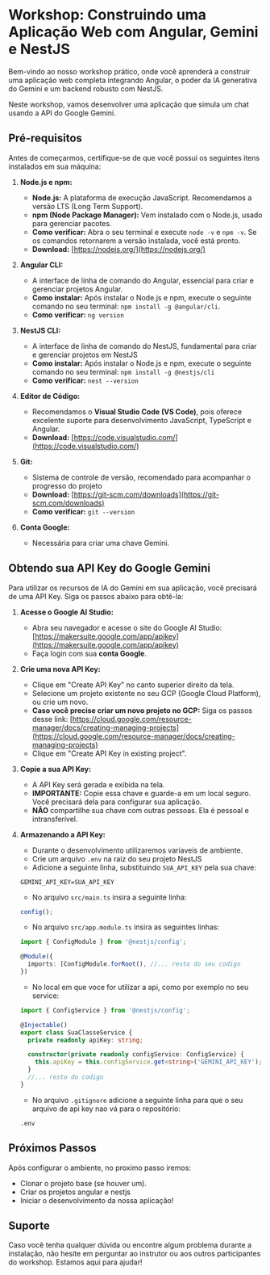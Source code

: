 # Workshop: Construindo uma Aplicação Web com Angular, Gemini e NestJS

Bem-vindo ao nosso workshop prático, onde você aprenderá a construir uma aplicação web completa integrando Angular, o poder da IA generativa do Gemini e um backend robusto com NestJS.

Neste workshop, vamos desenvolver uma aplicação que simula um chat usando a API do Google Gemini.

## Pré-requisitos

Antes de começarmos, certifique-se de que você possui os seguintes itens instalados em sua máquina:

1.  **Node.js e npm:**
    *   **Node.js:** A plataforma de execução JavaScript. Recomendamos a versão LTS (Long Term Support).
    *   **npm (Node Package Manager):** Vem instalado com o Node.js, usado para gerenciar pacotes.
    *   **Como verificar:** Abra o seu terminal e execute `node -v` e `npm -v`. Se os comandos retornarem a versão instalada, você está pronto.
    *   **Download:** [https://nodejs.org/](https://nodejs.org/)

2.  **Angular CLI:**
    *   A interface de linha de comando do Angular, essencial para criar e gerenciar projetos Angular.
    *   **Como instalar:** Após instalar o Node.js e npm, execute o seguinte comando no seu terminal: `npm install -g @angular/cli`.
    * **Como verificar:** `ng version`

3.  **NestJS CLI:**
    *   A interface de linha de comando do NestJS, fundamental para criar e gerenciar projetos em NestJS
    * **Como instalar:** Após instalar o Node.js e npm, execute o seguinte comando no seu terminal: `npm install -g @nestjs/cli`
    * **Como verificar:** `nest --version`

4.  **Editor de Código:**
    *   Recomendamos o **Visual Studio Code (VS Code)**, pois oferece excelente suporte para desenvolvimento JavaScript, TypeScript e Angular.
    * **Download:** [https://code.visualstudio.com/](https://code.visualstudio.com/)

5. **Git:**
    *  Sistema de controle de versão, recomendado para acompanhar o progresso do projeto
    * **Download:** [https://git-scm.com/downloads](https://git-scm.com/downloads)
    * **Como verificar:** `git --version`

6. **Conta Google:**
    * Necessária para criar uma chave Gemini.

## Obtendo sua API Key do Google Gemini

Para utilizar os recursos de IA do Gemini em sua aplicação, você precisará de uma API Key. Siga os passos abaixo para obtê-la:

1.  **Acesse o Google AI Studio:**
    *   Abra seu navegador e acesse o site do Google AI Studio: [https://makersuite.google.com/app/apikey](https://makersuite.google.com/app/apikey)
    *   Faça login com sua **conta Google**.

2.  **Crie uma nova API Key:**
    *  Clique em "Create API Key" no canto superior direito da tela.
    *  Selecione um projeto existente no seu GCP (Google Cloud Platform), ou crie um novo.
      * **Caso você precise criar um novo projeto no GCP:** Siga os passos desse link: [https://cloud.google.com/resource-manager/docs/creating-managing-projects](https://cloud.google.com/resource-manager/docs/creating-managing-projects)
    * Clique em "Create API Key in existing project".

3.  **Copie a sua API Key:**
    *   A API Key será gerada e exibida na tela.
    *   **IMPORTANTE:** Copie essa chave e guarde-a em um local seguro. Você precisará dela para configurar sua aplicação.
    *   **NÃO** compartilhe sua chave com outras pessoas. Ela é pessoal e intransferível.

4. **Armazenando a API Key:**

    * Durante o desenvolvimento utilizaremos variaveis de ambiente.
    * Crie um arquivo `.env` na raiz do seu projeto NestJS
    * Adicione a seguinte linha, substituindo `SUA_API_KEY` pela sua chave:
    ```
    GEMINI_API_KEY=SUA_API_KEY
    ```
    * No arquivo `src/main.ts` insira a seguinte linha:
    ```ts
    config();
    ```
    * No arquivo `src/app.module.ts` insira as seguintes linhas:
    ```ts
    import { ConfigModule } from '@nestjs/config';

    @Module({
      imports: [ConfigModule.forRoot(), //... resto do seu codigo
    })
    ```
    * No local em que voce for utilizar a api, como por exemplo no seu service:
    ```ts
    import { ConfigService } from '@nestjs/config';

    @Injectable()
    export class SuaClasseService {
      private readonly apiKey: string;

      constructor(private readonly configService: ConfigService) {
        this.apiKey = this.configService.get<string>('GEMINI_API_KEY');
      }
      //... resto do codigo
    }
    ```
    * No arquivo `.gitignore` adicione a seguinte linha para que o seu arquivo de api key nao vá para o repositório:
    ```
    .env
    ```

## Próximos Passos

Após configurar o ambiente, no proximo passo iremos:
* Clonar o projeto base (se houver um).
* Criar os projetos angular e nestjs
* Iniciar o desenvolvimento da nossa aplicação!

## Suporte

Caso você tenha qualquer dúvida ou encontre algum problema durante a instalação, não hesite em perguntar ao instrutor ou aos outros participantes do workshop. Estamos aqui para ajudar!
